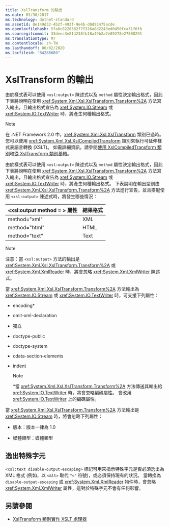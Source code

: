 ```yaml
---
title: XslTransform 的輸出
ms.date: 03/30/2017
ms.technology: dotnet-standard
ms.assetid: 8e149d32-4b2f-493f-9e4b-d0d93475acde
ms.openlocfilehash: 5fa8c8228382f7f326a8d2243ed0450fca31f6fb
ms.sourcegitcommit: 33deec3e814238fb18a49b2a7e89278e27888291
ms.translationtype: MT
ms.contentlocale: zh-TW
ms.lasthandoff: 06/02/2020
ms.locfileid: "84288689"
---
```

# <a name="outputs-from-an-xsltransform"></a>XslTransform 的輸出
由於樣式表可以使用 `<xsl:output>` 陳述式以及 `method` 屬性決定輸出格式，因此下表將說明在使用 <xref:System.Xml.Xsl.XslTransform.Transform%2A> 方法寫入輸出，且輸出格式宣告為 <xref:System.IO.Stream> 或 <xref:System.IO.TextWriter> 時，將產生何種輸出格式。  
  
> [!NOTE]
> 在 .NET Framework 2.0 中，<xref:System.Xml.Xsl.XslTransform> 類別已過時。 您可以使用 <xref:System.Xml.Xsl.XslCompiledTransform> 類別來執行可延伸樣式表語言轉換 (XSLT)。 如需詳細資訊，請參閱[使用 XslCompiledTransform 類別](using-the-xslcompiledtransform-class.md)和[從 XslTransform 類別移轉](migrating-from-the-xsltransform-class.md)。  
  
 由於樣式表可以使用 `<xsl:output>` 陳述式以及 `method` 屬性決定輸出格式，因此下表將說明在使用 <xref:System.Xml.Xsl.XslTransform.Transform%2A> 方法寫入輸出，且輸出格式宣告為 <xref:System.IO.Stream> 或 <xref:System.IO.TextWriter> 時，將產生何種輸出格式。 下表說明在輸出型別由 <xref:System.Xml.Xsl.XslTransform.Transform%2A> 方法進行宣告，並且搭配使用 `<xsl:output>` 陳述式時，將發生哪些情況：  
  
|\<xsl:output method = > 屬性|結果格式|  
|-----------------------------------------|-------------------|  
|method="xml"|XML|  
|method="html"|HTML|  
|method="text"|Text|  
  
> [!NOTE]
> 注意：當 `<xsl:output>` 方法的輸出是 <xref:System.Xml.Xsl.XslTransform.Transform%2A> 或 <xref:System.Xml.XmlReader> 時，將會忽略 <xref:System.Xml.XmlWriter> 陳述式。  
  
 當 <xref:System.Xml.Xsl.XslTransform.Transform%2A> 方法輸出為 <xref:System.IO.Stream> 或 <xref:System.IO.TextWriter> 時，可支援下列屬性：  
  
- encoding*  
  
- omit-xml-declaration  
  
- 獨立  
  
- doctype-public  
  
- doctype-system  
  
- cdata-section-elements  
  
- indent  
  
    > [!NOTE]
    > \*當 <xref:System.Xml.Xsl.XslTransform.Transform%2A> 方法傳送其輸出給 <xref:System.IO.TextWriter> 時，將會忽略編碼屬性。 會改用 <xref:System.IO.TextWriter> 上的編碼屬性。
  
 當 <xref:System.Xml.Xsl.XslTransform.Transform%2A> 方法輸出是 <xref:System.IO.Stream> 時，將會忽略下列屬性：  
  
- 版本：版本一律為 1.0  
  
- 媒體類型：媒體類型  
  
## <a name="escaping-special-characters"></a>逸出特殊字元  
 `<xsl:text disable-output-escaping>` 標記可用來指示特殊字元是否必須逸出為 XML 格式 (例如，以 `<&lt>` 取代 `"<"` 符號)，或必須保持現有的狀況。 當轉換為 `disable-output-escaping` 或 <xref:System.Xml.XmlReader> 物件時，會忽略 <xref:System.Xml.XmlWriter> 屬性，這對於特殊字元不會有任何影響。  
  
## <a name="see-also"></a>另請參閱

- [XslTransform 類別實作 XSLT 處理器](xsltransform-class-implements-the-xslt-processor.md)
